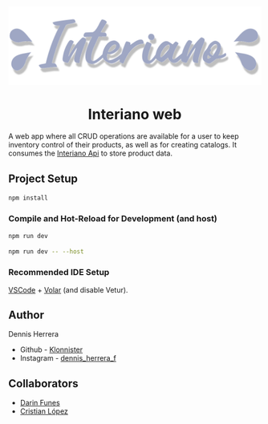 <div align="center">
  <img src="./public/interiano-logo-shadowed.svg"/>
</div>

<h1 align="center">Interiano web</h1>


A web app where all CRUD operations are available for a user to keep inventory control of their products, as well as for creating catalogs. It consumes the [Interiano Api](https://github.com/Klonnister/interiano) to store product data.



## Project Setup

```sh
npm install
```

### Compile and Hot-Reload for Development (and host)

```sh
npm run dev
```

```sh
npm run dev -- --host
```

### Recommended IDE Setup

[VSCode](https://code.visualstudio.com/) + [Volar](https://marketplace.visualstudio.com/items?itemName=Vue.volar) (and disable Vetur).




## Author

Dennis Herrera

- Github - [Klonnister](https://github.com/klonnister)
- Instagram - [dennis_herrera_f](https://www.instagram.com/dennis_herrera_f/)

## Collaborators

- [Darin Funes](https://github.com/DarinFunes)
- [Cristian López](https://github.com/CristianBlake)